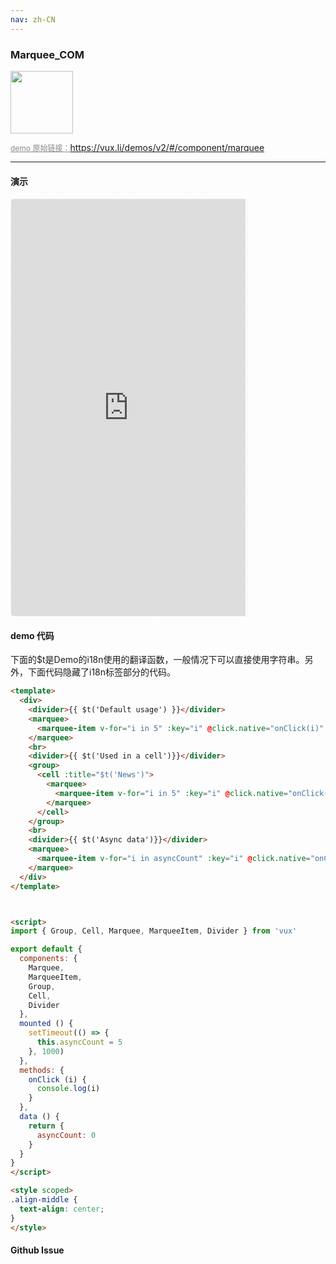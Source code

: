 ```yaml
---
nav: zh-CN
---
```



### Marquee_COM

<img width="100" src="http://qr.topscan.com/api.php?text=https%3A%2F%2Fvux.li%2Fdemos%2Fv2%2F%23%2Fcomponent%2Fmarquee"/>

<a href="https://vux.li/demos/v2/#/component/marquee" target="_blank" style="font-size:12px;color:#888;">demo 原始链接：https://vux.li/demos/v2/#/component/marquee</a>



---

#### 演示

 <div style="width:377px;height:667px;display:inline-block;border:1px dashed #ececec;border-radius:5px;overflow:hidden;">
   <iframe src="https://vux.li/demos/v2/#/component/marquee" width="375" height="667" border="0" frameborder="0"></iframe>
 </div>

#### demo 代码

<p class="tip">下面的$t是Demo的i18n使用的翻译函数，一般情况下可以直接使用字符串。另外，下面代码隐藏了i18n标签部分的代码。</p>

``` html
<template>
  <div>
    <divider>{{ $t('Default usage') }}</divider>
    <marquee>
      <marquee-item v-for="i in 5" :key="i" @click.native="onClick(i)" class="align-middle">hello world {{i}}</marquee-item>
    </marquee>
    <br>
    <divider>{{ $t('Used in a cell')}}</divider>
    <group>
      <cell :title="$t('News')">
        <marquee>
          <marquee-item v-for="i in 5" :key="i" @click.native="onClick(i)">{{ $t('JavaScript is the best language')}} {{i}}</marquee-item>
        </marquee>
      </cell>
    </group>
    <br>
    <divider>{{ $t('Async data')}}</divider>
    <marquee>
      <marquee-item v-for="i in asyncCount" :key="i" @click.native="onClick(i)" class="align-middle">hello world {{i}}</marquee-item>
    </marquee>
  </div>
</template>



<script>
import { Group, Cell, Marquee, MarqueeItem, Divider } from 'vux'

export default {
  components: {
    Marquee,
    MarqueeItem,
    Group,
    Cell,
    Divider
  },
  mounted () {
    setTimeout(() => {
      this.asyncCount = 5
    }, 1000)
  },
  methods: {
    onClick (i) {
      console.log(i)
    }
  },
  data () {
    return {
      asyncCount: 0
    }
  }
}
</script>

<style scoped>
.align-middle {
  text-align: center;
}
</style>
```


#### Github Issue